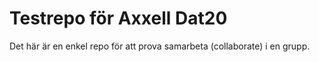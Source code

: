 # Testrepo för Axxell Dat20

Det här är en enkel repo för att prova samarbeta (collaborate) i en grupp.
